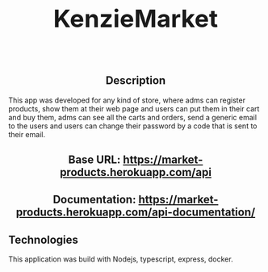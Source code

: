 <div align="center">

## <font size="7">**KenzieMarket**</font>

</div>

<br></br>

<div align ="center">

## Description

</div>

This app was developed for any kind of store, where adms can register products, show them at their web page and users can put them in their cart and buy them, adms can see all the carts and orders, send a generic email to the users and users can change their password by a code that is sent to their email.

<div align ="center">

## Base URL: https://market-products.herokuapp.com/api

## Documentation: https://market-products.herokuapp.com/api-documentation/

</div>

## Technologies

</div>

This application was build with Nodejs, typescript, express, docker.

<div align ="center">
